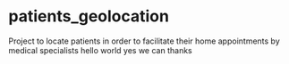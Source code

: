 # patients_geolocation
Project to locate patients in order to facilitate their home appointments by medical specialists
hello world
yes we can
thanks
